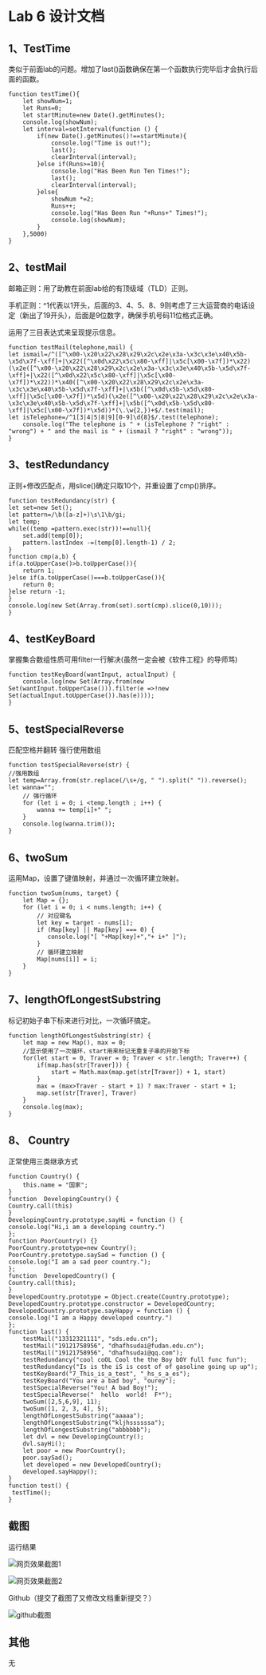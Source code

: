 # Lab 6 设计文档

## 1、TestTime

类似于前面lab的问题。增加了last()函数确保在第一个函数执行完毕后才会执行后面的函数。

```
function testTime(){
    let showNum=1;
    let Runs=0;
    let startMinute=new Date().getMinutes();
    console.log(showNum);
    let interval=setInterval(function () {
        if(new Date().getMinutes()!==startMinute){
            console.log("Time is out!");
            last();
            clearInterval(interval);
        }else if(Runs>=10){
            console.log("Has Been Run Ten Times!");
            last();
            clearInterval(interval);
        }else{
            showNum *=2;
            Runs++;
            console.log("Has Been Run "+Runs+" Times!");
            console.log(showNum);
        }
    },5000)
}
```

## 2、testMail

邮箱正则：用了助教在前面lab给的有顶级域（TLD）正则。

手机正则：^1代表以1开头，后面的3、4、5、8、9则考虑了三大运营商的电话设定（新出了19开头），后面是9位数字，确保手机号码11位格式正确。

运用了三目表达式来呈现提示信息。

```
function testMail(telephone,mail) {
let ismail=/^([^\x00-\x20\x22\x28\x29\x2c\x2e\x3a-\x3c\x3e\x40\x5b-\x5d\x7f-\xff]+|\x22([^\x0d\x22\x5c\x80-\xff]|\x5c[\x00-\x7f])*\x22)(\x2e([^\x00-\x20\x22\x28\x29\x2c\x2e\x3a-\x3c\x3e\x40\x5b-\x5d\x7f-\xff]+|\x22([^\x0d\x22\x5c\x80-\xff]|\x5c[\x00-\x7f])*\x22))*\x40([^\x00-\x20\x22\x28\x29\x2c\x2e\x3a-\x3c\x3e\x40\x5b-\x5d\x7f-\xff]+|\x5b([^\x0d\x5b-\x5d\x80-\xff]|\x5c[\x00-\x7f])*\x5d)(\x2e([^\x00-\x20\x22\x28\x29\x2c\x2e\x3a-\x3c\x3e\x40\x5b-\x5d\x7f-\xff]+|\x5b([^\x0d\x5b-\x5d\x80-\xff]|\x5c[\x00-\x7f])*\x5d))*(\.\w{2,})+$/.test(mail);
let isTelephone=/^1[3|4|5|8|9][0-9]\d{8}$/.test(telephone);
    console.log("The telephone is " + (isTelephone ? "right" : "wrong") + " and the mail is " + (ismail ? "right" : "wrong"));
}
```

## 3、testRedundancy

正则+修改匹配点，用slice()确定只取10个，并重设置了cmp()排序。

```
function testRedundancy(str) {
let set=new Set();
let pattern=/\b([a-z]+)\s\1\b/gi;
let temp;
while((temp =pattern.exec(str))!==null){
    set.add(temp[0]);
    pattern.lastIndex -=(temp[0].length-1) / 2;
}
function cmp(a,b) {
if(a.toUpperCase()>b.toUpperCase()){
    return 1;
}else if(a.toUpperCase()===b.toUpperCase()){
    return 0;
}else return -1;
}
console.log(new Set(Array.from(set).sort(cmp).slice(0,10)));
}
```

## 4、testKeyBoard

掌握集合数组性质可用filter一行解决(虽然一定会被《软件工程》的导师骂)

```
function testKeyBoard(wantInput, actualInput) {
    console.log(new Set(Array.from(new Set(wantInput.toUpperCase())).filter(e =>!new Set(actualInput.toUpperCase()).has(e))));
}
```

## 5、testSpecialReverse

匹配空格并翻转 强行使用数组

```
function testSpecialReverse(str) {
//强用数组
let temp=Array.from(str.replace(/\s+/g, " ").split(" ")).reverse();
let wanna="";
    // 强行循环
    for (let i = 0; i <temp.length ; i++) {
        wanna += temp[i]+" ";
    }
    console.log(wanna.trim());
}
```

## 6、twoSum

运用Map，设置了键值映射，并通过一次循环建立映射。

```
function twoSum(nums, target) {
    let Map = {};
    for (let i = 0; i < nums.length; i++) {
        // 对应键名
        let key = target - nums[i];
        if (Map[key] || Map[key] === 0) {
           console.log("[ "+Map[key]+","+ i+" ]");
        }
        // 循环建立映射
        Map[nums[i]] = i;
    }
}
```

## 7、lengthOfLongestSubstring

标记初始子串下标来进行对比，一次循环搞定。

```
function lengthOfLongestSubstring(str) {
    let map = new Map(), max = 0;
    //显示使用了一次循环，start用来标记无重复子串的开始下标
    for(let start = 0, Traver = 0; Traver < str.length; Traver++) {
        if(map.has(str[Traver])) {
            start = Math.max(map.get(str[Traver]) + 1, start)
        }
        max = (max>Traver - start + 1) ? max:Traver - start + 1;
        map.set(str[Traver], Traver)
    }
    console.log(max);
}
```

## 8、 Country

正常使用三类继承方式

```
function Country() {
    this.name = "国家";
}
function  DevelopingCountry() {
Country.call(this)
}
DevelopingCountry.prototype.sayHi = function () {
console.log("Hi,i am a developing country.")
};
function PoorCountry() {}
PoorCountry.prototype=new Country();
PoorCountry.prototype.saySad = function () {
console.log("I am a sad poor country.");
};
function  DevelopedCountry() {
Country.call(this);
}
DevelopedCountry.prototype = Object.create(Country.prototype);
DevelopedCountry.prototype.constructor = DevelopedCountry;
DevelopedCountry.prototype.sayHappy = function () {
console.log("I am a Happy developed country.")
};
function last() {
    testMail("13312321111", "sds.edu.cn");
    testMail("19121758956", "dhafhsudai@fudan.edu.cn");
    testMail("19121758956", "dhafhsudai@qq.com");
    testRedundancy("cool coOL Cool the the Boy bOY full func fun");
    testRedundancy("Is is the iS is cost of of gasoline going up up");
    testKeyBoard("7_This_is_a_test", "_hs_s_a_es");
    testKeyBoard("You are a bad boy", "ourey");
    testSpecialReverse("You! A bad Boy!");
    testSpecialReverse("  hello  world!  F*");
    twoSum([2,5,6,9], 11);
    twoSum([1, 2, 3, 4], 5);
    lengthOfLongestSubstring("aaaaa");
    lengthOfLongestSubstring("kljhssssssa");
    lengthOfLongestSubstring("abbbbbb");
    let dvl = new DevelopingCountry();
    dvl.sayHi();
    let poor = new PoorCountry();
    poor.saySad();
    let developed = new DevelopedCountry();
    developed.sayHappy();
}
function test() {
 testTime();
}
```

## 截图

运行结果

![网页效果截图1](D:\Study\Web\Labs\SOFT130002_lab-lab5-\lab6\网页效果截图1.png)

![网页效果截图2](D:\Study\Web\Labs\SOFT130002_lab-lab5-\lab6\网页效果截图2.png)

Github（提交了截图了又修改文档重新提交？）

![github截图](D:\Study\Web\Labs\SOFT130002_lab-lab5-\lab6\github截图.png)

## 其他

无